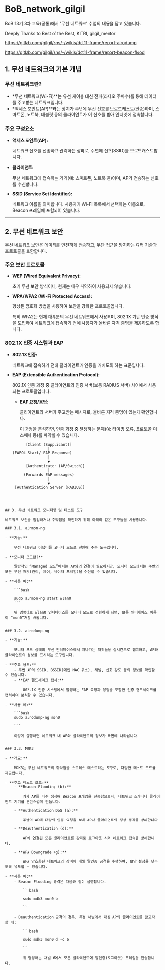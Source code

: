 # BoB_network_gilgil
BoB 13기 3차 교육(공통)에서 '무선 네트워크' 수업의 내용을 담고 있습니다. 


Deeply Thanks to Best of the Best, KITRI, gilgil_mentor

https://gitlab.com/gilgil/sns/-/wikis/dot11-frame/report-airodump

https://gitlab.com/gilgil/sns/-/wikis/dot11-frame/report-beacon-flood


## 1. 무선 네트워크의 기본 개념

### 무선 네트워크란?

- *무선 네트워크(Wi-Fi)**는 유선 케이블 대신 전파(라디오 주파수)를 통해 데이터를 주고받는 네트워크입니다.
- *액세스 포인트(AP)**라는 장치가 주변에 무선 신호를 브로드캐스트(전송)하며, 스마트폰, 노트북, 태블릿 등의 클라이언트가 이 신호를 받아 인터넷에 접속합니다.

### 주요 구성요소

- **액세스 포인트(AP):**
    
    네트워크 신호를 전송하고 관리하는 장비로, 주변에 신호(SSID)를 브로드캐스트합니다.
    
- **클라이언트:**
    
    무선 네트워크에 접속하는 기기(예: 스마트폰, 노트북 등)이며, AP가 전송하는 신호를 수신합니다.
    
- **SSID (Service Set Identifier):**
    
    네트워크 이름을 의미합니다. 사용자가 Wi-Fi 목록에서 선택하는 이름으로, Beacon 프레임에 포함되어 있습니다.
    

---

## 2. 무선 네트워크 보안

무선 네트워크 보안은 데이터를 안전하게 전송하고, 무단 접근을 방지하는 여러 기술과 프로토콜을 포함합니다.

### 주요 보안 프로토콜

- **WEP (Wired Equivalent Privacy):**
    
    초기 무선 보안 방식이나, 현재는 매우 취약하여 사용되지 않습니다.
    
- **WPA/WPA2 (Wi-Fi Protected Access):**
    
    향상된 암호화 방법을 사용하여 보안을 강화한 프로토콜입니다.
    
    특히 WPA2는 현재 대부분의 무선 네트워크에서 사용되며, 802.1X 기반 인증 방식을 도입하여 네트워크에 접속하기 전에 사용자가 올바른 자격 증명을 제공하도록 합니다.
    

### 802.1X 인증 시스템과 EAP

- **802.1X 인증:**
    
    네트워크에 접속하기 전에 클라이언트가 인증을 거치도록 하는 표준입니다.
    
- **EAP (Extensible Authentication Protocol):**
    
    802.1X 인증 과정 중 클라이언트와 인증 서버(보통 RADIUS 서버) 사이에서 사용되는 프로토콜입니다.
    
    - **EAP 요청/응답:**
        
        클라이언트와 서버가 주고받는 메시지로, 올바른 자격 증명이 있는지 확인합니다.
        
        이 과정을 분석하면, 인증 과정 중 발생하는 문제(예: 타이밍 오류, 프로토콜 미스매치 등)를 파악할 수 있습니다.

   ```
         [Client (Supplicant)]
                   │
  (EAPOL-Start/ EAP-Response)
                   │
                   ▼
         [Authenticator (AP/Switch)]
                   │
        (Forwards EAP messages)
                   │
                   ▼
    [Authentication Server (RADIUS)]

```



## 3. 무선 네트워크 모니터링 및 테스트 도구

네트워크 보안을 점검하거나 취약점을 확인하기 위해 아래와 같은 도구들을 사용합니다.

### 3.1. airmon-ng

- **기능:**
    
    무선 네트워크 어댑터를 모니터 모드로 전환해 주는 도구입니다.
    
- **모니터 모드란?**
    
    일반적인 “Managed 모드”에서는 AP와의 연결이 필요하지만, 모니터 모드에서는 주변의 모든 무선 패킷(관리, 제어, 데이터 프레임)을 수신할 수 있습니다.
    
- **사용 예:**
    
    ```bash
    
    sudo airmon-ng start wlan0
    ```
    
    위 명령어로 wlan0 인터페이스를 모니터 모드로 전환하게 되면, 보통 인터페이스 이름이 “mon0”처럼 바뀝니다.
    

### 3.2. airodump-ng

- **기능:**
    
    모니터 모드 상태의 무선 인터페이스에서 지나가는 패킷들을 실시간으로 캡처하고, AP와 클라이언트의 정보를 표시하는 도구입니다.
    
- **주요 용도:**
    - 주변 AP의 SSID, BSSID(메인 MAC 주소), 채널, 신호 강도 등의 정보를 확인할 수 있습니다.
    - **EAP 핸드셰이크 캡처:**
        
        802.1X 인증 시스템에서 발생하는 EAP 요청과 응답을 포함한 인증 핸드셰이크를 캡처하여 분석할 수 있습니다.
        
- **사용 예:**
    
    ```bash
    sudo airodump-ng mon0
    
    ```
    
    이렇게 실행하면 네트워크 내 AP와 클라이언트의 정보가 화면에 나타납니다.
    

### 3.3. MDK3

- **개요:**
    
    MDK3는 무선 네트워크의 취약점을 스트레스 테스트하는 도구로, 다양한 테스트 모드를 제공합니다.
    
- **주요 테스트 모드:**
    - **Beacon Flooding (b):**
        
        가짜 AP를 다수 생성해 Beacon 프레임을 전송함으로써, 네트워크 스캐너나 클라이언트 기기를 혼란스럽게 만듭니다.
        
    - **Authentication DoS (a):**
        
        주변의 AP에 대량의 인증 요청을 보내 AP나 클라이언트의 정상 동작을 방해합니다.
        
    - **Deauthentication (d):**
        
        AP에 연결된 모든 클라이언트를 강제로 로그아웃 시켜 네트워크 접속을 방해합니다.
        
    - **WPA Downgrade (g):**
        
        WPA 암호화된 네트워크의 장비에 대해 탈인증 공격을 수행하여, 보안 설정을 낮추도록 유도할 수 있습니다.
        
- **사용 예:**
    - Beacon Flooding 공격은 다음과 같이 실행합니다.
        
        ```bash
        
        sudo mdk3 mon0 b
        
        ```
        
    - Deauthentication 공격의 경우, 특정 채널에서 대상 AP의 클라이언트를 끊고자 할 때:
        
        ```bash
        
        sudo mdk3 mon0 d -c 6
        
        ```
        
        위 명령어는 채널 6에서 모든 클라이언트에 탈인증(로그아웃) 프레임을 전송합니다.
